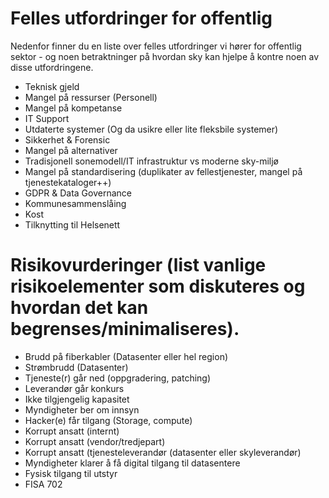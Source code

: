 # Felles utfordringer for offentlig
Nedenfor finner du en liste over felles utfordringer vi hører for offentlig sektor - og noen betraktninger på hvordan sky kan hjelpe å kontre noen av disse utfordringene. 

 - Teknisk gjeld
 - Mangel på ressurser (Personell)
 - Mangel på kompetanse
 - IT Support
 - Utdaterte systemer (Og da usikre eller lite fleksbile systemer)
 - Sikkerhet & Forensic
 - Mangel på alternativer
 - Tradisjonell sonemodell/IT infrastruktur vs moderne sky-miljø
 - Mangel på standardisering (duplikater av fellestjenester, mangel på tjenestekataloger++)
 - GDPR & Data Governance
 - Kommunesammenslåing
 - Kost
 - Tilknytting til Helsenett

# Risikovurderinger (list vanlige risikoelementer som diskuteres og hvordan det kan begrenses/minimaliseres).

 - Brudd på fiberkabler (Datasenter eller hel region)
 - Strømbrudd (Datasenter)
 - Tjeneste(r) går ned (oppgradering, patching)
 - Leverandør går konkurs
 - Ikke tilgjengelig kapasitet
 - Myndigheter ber om innsyn
 - Hacker(e) får tilgang (Storage, compute)
 - Korrupt ansatt (internt)
 - Korrupt ansatt (vendor/tredjepart)
 - Korrupt ansatt (tjenesteleverandør (datasenter eller skyleverandør)
 - Myndigheter klarer å få digital tilgang til datasentere
 - Fysisk tilgang til utstyr
 - FISA 702
